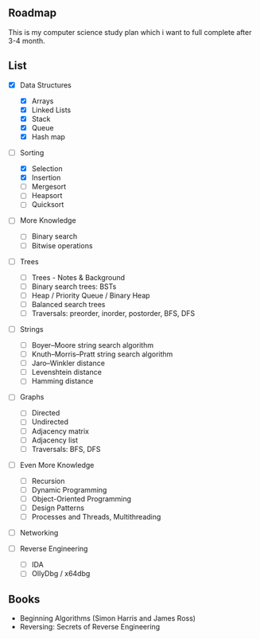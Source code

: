 ## Roadmap

This is my computer science study plan which i want to full complete after 3-4 month.

## List

- [x] Data Structures
  - [x] Arrays
  - [x] Linked Lists
  - [x] Stack
  - [x] Queue
  - [x] Hash map

- [ ] Sorting
  - [x] Selection
  - [x] Insertion
  - [ ] Mergesort
  - [ ] Heapsort
  - [ ] Quicksort

- [ ] More Knowledge
  - [ ] Binary search
  - [ ] Bitwise operations

- [ ] Trees
  - [ ] Trees - Notes & Background
  - [ ] Binary search trees: BSTs
  - [ ] Heap / Priority Queue / Binary Heap
  - [ ] Balanced search trees
  - [ ] Traversals: preorder, inorder, postorder, BFS, DFS

- [ ] Strings
  - [ ] Boyer–Moore string search algorithm
  - [ ] Knuth–Morris–Pratt string search algorithm
  - [ ] Jaro–Winkler distance
  - [ ] Levenshtein distance
  - [ ] Hamming distance

- [ ] Graphs
  - [ ] Directed
  - [ ] Undirected
  - [ ] Adjacency matrix
  - [ ] Adjacency list
  - [ ] Traversals: BFS, DFS

- [ ] Even More Knowledge
  - [ ] Recursion
  - [ ] Dynamic Programming
  - [ ] Object-Oriented Programming
  - [ ] Design Patterns
  - [ ] Processes and Threads, Multithreading

- [ ] Networking

- [ ] Reverse Engineering
  - [ ] IDA
  - [ ] OllyDbg / x64dbg

## Books

- Beginning Algorithms (Simon Harris and James Ross)
- Reversing: Secrets of Reverse Engineering
